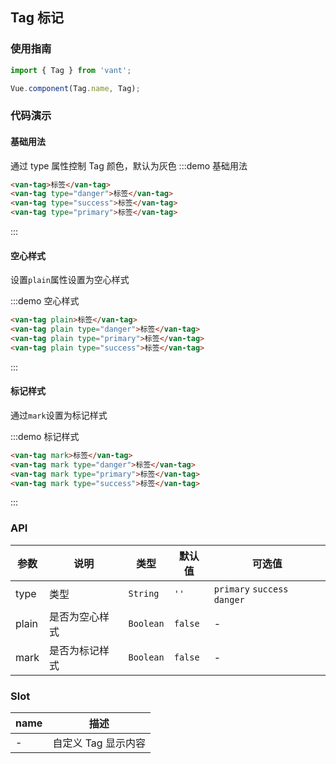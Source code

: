 <style>
.demo-tag {
  .van-tag + .van-tag {
    margin-left: 10px;
  }

  .van-tag {
    &:first-of-type {
      margin-left: 15px;
    }
  }
}
</style>

## Tag 标记

### 使用指南
``` javascript
import { Tag } from 'vant';

Vue.component(Tag.name, Tag);
```

### 代码演示

#### 基础用法
通过 type 属性控制 Tag 颜色，默认为灰色
:::demo 基础用法
```html
<van-tag>标签</van-tag>
<van-tag type="danger">标签</van-tag>
<van-tag type="success">标签</van-tag>
<van-tag type="primary">标签</van-tag>
```
:::

#### 空心样式
设置`plain`属性设置为空心样式

:::demo 空心样式
```html
<van-tag plain>标签</van-tag>
<van-tag plain type="danger">标签</van-tag>
<van-tag plain type="primary">标签</van-tag>
<van-tag plain type="success">标签</van-tag>
```
:::

#### 标记样式
通过`mark`设置为标记样式

:::demo 标记样式
```html
<van-tag mark>标签</van-tag>
<van-tag mark type="danger">标签</van-tag>
<van-tag mark type="primary">标签</van-tag>
<van-tag mark type="success">标签</van-tag>
```
:::

### API

| 参数 | 说明 | 类型 | 默认值 | 可选值 |
|-----------|-----------|-----------|-------------|-------------|
| type | 类型 | `String` | `''`| `primary` `success` `danger` |
| plain | 是否为空心样式 | `Boolean` | `false` | - |
| mark | 是否为标记样式 | `Boolean` | `false` | - |

### Slot

| name | 描述 |
|-----------|-----------|
| - | 自定义 Tag 显示内容 |
